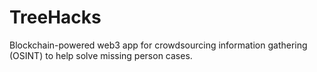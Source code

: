 # TreeHacks
Blockchain-powered web3 app for crowdsourcing information gathering (OSINT) to help solve missing person cases.

